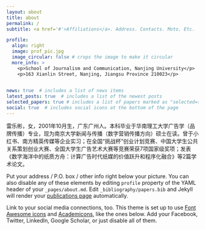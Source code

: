 ```yaml
---
layout: about
title: about
permalink: /
subtitle: <a href='#'>Affiliations</a>. Address. Contacts. Moto. Etc.

profile:
  align: right
  image: prof_pic.jpg
  image_circular: false # crops the image to make it circular
  more_info: >
    <p>School of Journalism and Communication, Nanjing University</p>
    <p>163 Xianlin Street, Nanjing, Jiangsu Province 210023</p>
    

news: true  # includes a list of news items
latest_posts: true  # includes a list of the newest posts
selected_papers: true # includes a list of papers marked as "selected={true}"
social: true  # includes social icons at the bottom of the page
---
```


雷乐彬，女，2001年10月生，广东广州人。本科毕业于华南理工大学广告学（品牌传播）专业，现为南京大学新闻与传播（数字营销传播方向）硕士在读。曾于小红书、南方精英传媒等企业实习；在全国“挑战杯”创业计划竞赛、中国大学生公共关系策划创业大赛、全国大学生广告艺术大赛等竞赛荣获7项国家级奖项；发表《数字海洋中的纸质方舟：计算广告时代纸媒的价值跃升和程序化融合》等2篇学术论文。

Put your address / P.O. box / other info right below your picture. You can also disable any of these elements by editing `profile` property of the YAML header of your `_pages/about.md`. Edit `_bibliography/papers.bib` and Jekyll will render your [publications page](/al-folio/publications/) automatically.

Link to your social media connections, too. This theme is set up to use [Font Awesome icons](http://fortawesome.github.io/Font-Awesome/) and [Academicons](https://jpswalsh.github.io/academicons/), like the ones below. Add your Facebook, Twitter, LinkedIn, Google Scholar, or just disable all of them.

